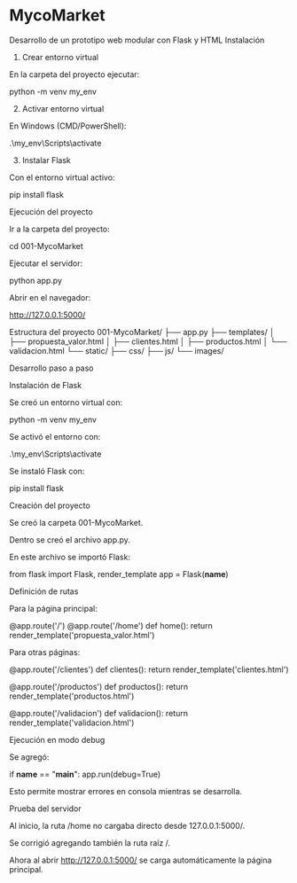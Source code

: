 # MycoMarket
Desarrollo de un prototipo web modular con Flask y HTML
Instalación
1. Crear entorno virtual

En la carpeta del proyecto ejecutar:

python -m venv my_env

2. Activar entorno virtual

En Windows (CMD/PowerShell):

.\my_env\Scripts\activate

3. Instalar Flask

Con el entorno virtual activo:

pip install flask

 Ejecución del proyecto

Ir a la carpeta del proyecto:

cd 001-MycoMarket


Ejecutar el servidor:

python app.py


Abrir en el navegador:

http://127.0.0.1:5000/

 Estructura del proyecto
001-MycoMarket/
├── app.py
├── templates/
│   ├── propuesta_valor.html
│   ├── clientes.html
│   ├── productos.html
│   └── validacion.html
└── static/
    ├── css/
    ├── js/
    └── images/

 Desarrollo paso a paso

Instalación de Flask

Se creó un entorno virtual con:

python -m venv my_env


Se activó el entorno con:

.\my_env\Scripts\activate


Se instaló Flask con:

pip install flask


Creación del proyecto

Se creó la carpeta 001-MycoMarket.

Dentro se creó el archivo app.py.

En este archivo se importó Flask:

from flask import Flask, render_template
app = Flask(__name__)


Definición de rutas

Para la página principal:

@app.route('/')
@app.route('/home')
def home():
    return render_template('propuesta_valor.html')


Para otras páginas:

@app.route('/clientes')
def clientes():
    return render_template('clientes.html')

@app.route('/productos')
def productos():
    return render_template('productos.html')

@app.route('/validacion')
def validacion():
    return render_template('validacion.html')


Ejecución en modo debug

Se agregó:

if __name__ == "__main__":
    app.run(debug=True)


Esto permite mostrar errores en consola mientras se desarrolla.

Prueba del servidor

Al inicio, la ruta /home no cargaba directo desde 127.0.0.1:5000/.

Se corrigió agregando también la ruta raíz /.

Ahora al abrir http://127.0.0.1:5000/ se carga automáticamente la página principal.
